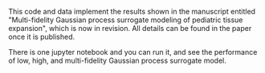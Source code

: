 This code and data implement the results shown in the manuscript entitled "Multi-fidelity Gaussian process surrogate modeling of pediatric tissue expansion", which is now in revision.
All details can be found in the paper once it is published.

There is one jupyter notebook and you can run it, and see the performance of low, high, and multi-fidelity Gaussian process surrogate model.
